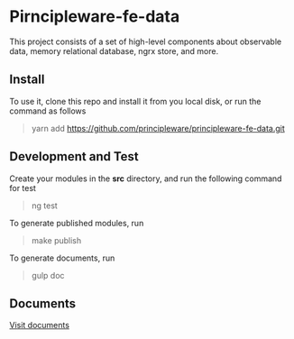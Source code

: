 # Pirncipleware-fe-data

This project consists of a set of high-level components about observable data, memory relational database, ngrx store, and more. 

## Install 

To use it, clone this repo and install it from you local disk, or run the command as follows 

> yarn add https://github.com/principleware/principleware-fe-data.git

## Development and Test

Create your modules in the **src** directory, and run the following command for test

> ng test

To generate published modules, run 

> make publish

To generate documents, run 

> gulp doc

## Documents 

[Visit documents](https://principleware.github.io/principleware-fe-data)
